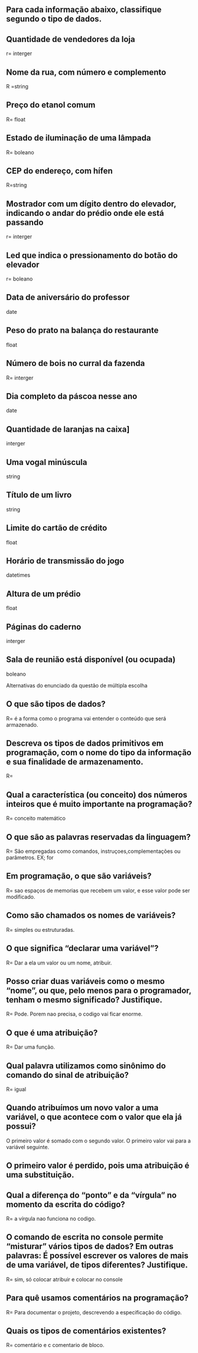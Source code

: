 ## Para cada informação abaixo, classifique segundo o tipo de dados.

## Quantidade de vendedores da loja
r= interger 
## Nome da rua, com número e complemento
R =string
## Preço do etanol comum
R= float
## Estado de iluminação de uma lâmpada
R= boleano
## CEP do endereço, com hífen
R=string
## Mostrador com um dígito dentro do elevador, indicando o andar do prédio onde ele está passando
r= interger 
## Led que indica o pressionamento do botão do elevador
r= boleano 
## Data de aniversário do professor
date 
## Peso do prato na balança do restaurante
float 
## Número de bois no curral da fazenda
R= interger 
## Dia completo da páscoa nesse ano
date 
## Quantidade de laranjas na caixa]
interger 
## Uma vogal minúscula
string 
## Título de um livro
string 
## Limite do cartão de crédito
float
## Horário de transmissão do jogo
datetimes
## Altura de um prédio
float 
## Páginas do caderno
interger 
## Sala de reunião está disponível (ou ocupada)
boleano 

Alternativas do enunciado da questão de múltipla escolha

## O que são tipos de dados?
R= é a forma como o programa vai entender o conteúdo que será armazenado.

## Descreva os tipos de dados primitivos em programação, com o nome do tipo da informação e sua finalidade de armazenamento.
R= 
## Qual a característica (ou conceito) dos números inteiros que é muito importante na programação?
R= conceito matemático

## O que são as palavras reservadas da linguagem?
R= São empregadas como comandos, instruçoes,complementações ou parâmetros. EX; for

## Em programação, o que são variáveis?
R= sao espaços de memorias que recebem um valor, e esse valor pode ser modificado.

## Como são chamados os nomes de variáveis?
R= simples ou estruturadas.

##  O que significa “declarar uma variável”?
R= Dar a ela um valor ou um nome, atribuir.

## Posso criar duas variáveis como o mesmo “nome”, ou que, pelo menos para o programador, tenham o mesmo significado? Justifique.
R= Pode. Porem nao precisa, o codigo vai ficar enorme.

## O que é uma atribuição?
R= Dar uma função.

## Qual palavra utilizamos como sinônimo do comando do sinal de atribuição?
R= igual 

## Quando atribuímos um novo valor a uma variável, o que acontece com o valor que ela já possui?
O primeiro valor é somado com o segundo valor.
O primeiro valor vai para a variável seguinte.
## O primeiro valor é perdido, pois uma atribuição é uma substituição.

## Qual a diferença do “ponto” e da “vírgula” no momento da escrita do código?
R= a vírgula nao funciona no codigo.

## O comando de escrita no console permite “misturar” vários tipos de dados? Em outras palavras: É possível escrever os valores de mais de uma variável, de tipos diferentes? Justifique.
R= sim, só colocar atribuir e colocar no console

## Para quê usamos comentários na programação?
R= Para documentar o projeto, descrevendo a especificação do código.

## Quais os tipos de comentários existentes?
R= comentário e c comentario de bloco.
